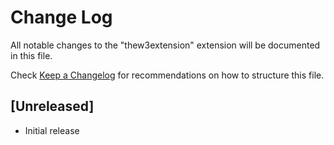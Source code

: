 # Change Log

All notable changes to the "thew3extension" extension will be documented in this file.

Check [Keep a Changelog](http://keepachangelog.com/) for recommendations on how to structure this file.

## [Unreleased]

- Initial release